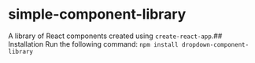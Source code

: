 # simple-component-library

A library of React components created using `create-react-app`.## Installation
Run the following command:
`npm install dropdown-component-library`
